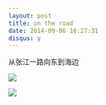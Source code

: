 ```yaml
---
layout: post
title: on the road
date: 2014-09-06 16:27:31
disqus: y
---
```


从张江一路向东到海边

![](http://ww3.sinaimg.cn/large/708339f3gw1ek38ncnnbfj20zu0zutiv.jpg)

![](http://ww2.sinaimg.cn/large/708339f3gw1ek38y7p5a9j20qm0qm0xi.jpg)